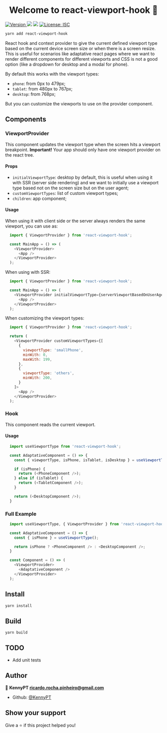 <h1 align="center">Welcome to react-viewport-hook 👋</h1>
<p>
  <a href="https://www.npmjs.com/package/react-viewport-hook" target="_blank">
    <img alt="Version" src="https://img.shields.io/npm/v/react-viewport-hook.svg">
  </a>
  <img src="https://img.shields.io/badge/node-%5E12.0.0-blue.svg" />
  <img src="https://img.shields.io/badge/yarn-%5E1.12.0-blue.svg" />
  <a href="#" target="_blank">
    <img alt="License: ISC" src="https://img.shields.io/badge/License-ISC-yellow.svg" />
  </a>
</p>

```sh
yarn add react-viewport-hook
```

React hook and context provider to give the current defined viewport type based on the current device screen size or when there is a screen resize.
This is useful for scenarios like adaptative react pages where we want to render different components for different viewports and CSS is not a good option (like a dropdown for desktop and a modal for phone).

By default this works with the viewport types:

- `phone`: from 0px to 479px;
- `tablet`: from 480px to 767px;
- `desktop`: from 768px;

But you can customize the viewports to use on the provider component.

## Components

### ViewportProvider

This component updates the viewport type when the screen hits a viewport breakpoint.
**Important!** Your app should only have one viewport provider on the react tree.

#### Props

- `initialViewportType`: desktop by default, this is useful when using it with SSR (server side rendering) and we want to initially use a viewport type based not on the screen size but on the user agent;
- `customViewportTypes`: list of custom viewport types;
- `children`: app component;

#### Usage

When using it with client side or the server always renders the same viewport, you can use as:

```js
  import { ViewportProvider } from 'react-viewport-hook';

  const MainApp = () => (
    <ViewportProvider>
      <App />
    </ViewportProvider>
  );
```

When using with SSR:

```js
  import { ViewportProvider } from 'react-viewport-hook';

  const MainApp = () => (
    <ViewportProvider initialViewportType={serverViewportBasedOnUserAgent}>
      <App />
    </ViewportProvider>
  );
```

When customizing the viewport types:

```js
  import { ViewportProvider } from 'react-viewport-hook';

  return (
    <ViewportProvider customViewportTypes={[
      {
        viewportType: 'smallPhone',
        minWith: 0,
        maxWith: 199,
      },
      {
        viewportType: 'others',
        minWith: 200,
      }
    ]>
      <App />
    </ViewportProvider>
  );
```

### Hook

This component reads the current viewport.

#### Usage

```js
  import useViewportType from 'react-viewport-hook';

  const AdaptativeComponent = () => {
    const { viewportType, isPhone, isTablet, isDesktop } = useViewportType();

    if (isPhone) {
      return (<PhoneComponent />);
    } else if (isTablet) {
      return (<TabletComponent />);
    }

    return (<DesktopComponent />);
  }
```

### Full Example

```js
  import useViewportType, { ViewportProvider } from 'react-viewport-hook';

  const AdaptativeComponent = () => {
    const { isPhone } = useViewportType();

    return isPhone ? <PhoneComponent /> : <DesktopComponent />;
  }

  const Component = () => (
    <ViewportProvider>
      <AdaptativeComponent />
    </ViewportProvider>
  );
```

## Install

```sh
yarn install
```

## Build

```sh
yarn build
```

## TODO

- Add unit tests

## Author

👤 **KennyPT <ricardo.rocha.pinheiro@gmail.com>**

* Github: [@KennyPT](https://github.com/KennyPT)

## Show your support

Give a ⭐️ if this project helped you!
